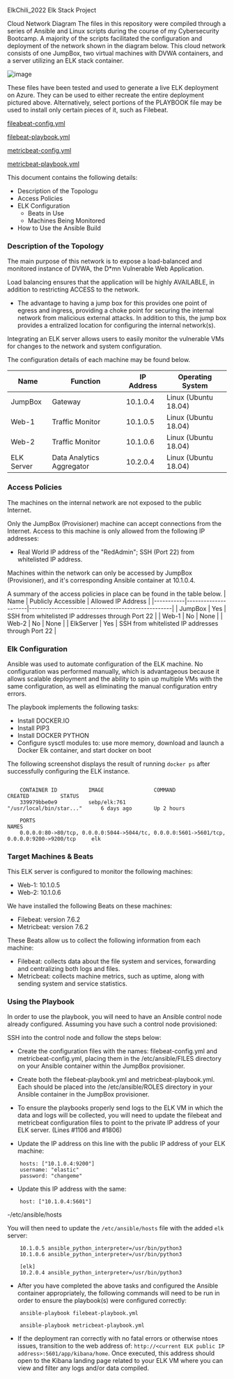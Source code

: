 ElkChili_2022
Elk Stack Project

Cloud Network Diagram
The files in this repository were compiled through a series of Ansible and Linux scripts during the course of my Cybersecurity Bootcamp. 
A majority of the scripts facilitated the configuration and deployment of the network shown in the diagram below. 
This cloud network consists of one JumpBox, two virtual machines with DVWA containers, and a server utilizing an ELK stack container.


![image](https://user-images.githubusercontent.com/92546881/159834666-f2e1878a-238a-43dd-8870-f1d18460ce0f.png)


These files have been tested and used to generate a live ELK deployment on Azure. They can be used to either recreate the entire deployment pictured above. Alternatively, select portions of the PLAYBOOK file may be used to install only certain pieces of it, such as Filebeat.

[fileabeat-config.yml](https://github.com/Aymeeh/ElkChili_22/blob/main/Ansible/filebeat-configuration.yml)

[filebeat-playbook.yml](https://github.com/Aymeeh/ElkChili_22/blob/main/Ansible/filebeat-playbook%20(1).yml) 

[metricbeat-config.yml](https://github.com/Aymeeh/ElkChili_22/blob/main/Ansible/metricbeat-configuration.yml)

[metricbeat-playbook.yml](https://github.com/Aymeeh/ElkChili_22/blob/main/Ansible/metricbeat-playbook%20(1).yml)

This document contains the following details:
- Description of the Topologu
- Access Policies
- ELK Configuration
  - Beats in Use
  - Machines Being Monitored
- How to Use the Ansible Build


### Description of the Topology

The main purpose of this network is to expose a load-balanced and monitored instance of DVWA, the D*mn Vulnerable Web Application.

Load balancing ensures that the application will be highly AVAILABLE, in addition to restricting ACCESS to the network.

- The advantage to having a jump box for this provides one point of egress and ingress, providing a choke point for securing the internal network from malicious external attacks. In addition to this, the jump box provides a entralized location for configuring the internal network(s).

Integrating an ELK server allows users to easily monitor the vulnerable VMs for changes to the network and system configuration.

The configuration details of each machine may be found below.

| Name       | Function                  | IP Address | Operating System     |
|------------|---------------------------|------------|----------------------|
| JumpBox    | Gateway                   | 10.1.0.4   | Linux (Ubuntu 18.04) |
| Web-1      | Traffic Monitor           | 10.1.0.5   | Linux (Ubuntu 18.04) |
| Web-2      | Traffic Monitor           | 10.1.0.6   | Linux (Ubuntu 18.04) |
| ELK Server | Data Analytics Aggregator | 10.2.0.4   | Linux (Ubuntu 18.04) |

### Access Policies

The machines on the internal network are not exposed to the public Internet. 

Only the JumpBox (Provisioner) machine can accept connections from the Internet. Access to this machine is only allowed from the following IP addresses:
- Real World IP address of the "RedAdmin"; SSH (Port 22) from whitelisted IP address.

Machines within the network can only be accessed by JumpBox (Provisioner), and it's corresponding Ansible container at 10.1.0.4.

A summary of the access policies in place can be found in the table below.
| Name      | Publicly Accessible | Allowed IP Address                                |
|-----------|---------------------|---------------------------------------------------|
| JumpBox   | Yes                 | SSH from whitelisted IP addresses through Port 22 |
| Web-1     | No                  | None                                              |
| Web-2     | No                  | None                                              |
| ElkServer | Yes                 | SSH from whitelisted IP addresses through Port 22 |

### Elk Configuration

Ansible was used to automate configuration of the ELK machine. No configuration was performed manually, which is advantageous because it allows scalable deployment and the ability to spin up multiple VMs with the same configuration, as well as eliminating the manual configuration entry errors.

The playbook implements the following tasks:
- Install DOCKER.IO
- Install PIP3
- Install DOCKER PYTHON
- Configure sysctl modules to: use more memory, download and launch a Docker Elk container, and start docker on boot

The following screenshot displays the result of running `docker ps` after successfully configuring the ELK instance.
````sysadmin@ElkServer:~$ sudo docker ps

    CONTAINER ID          IMAGE                COMMAND                       CREATED          STATUS       
    339979bbe0e9          sebp/elk:761         "/usr/local/bin/star..."      6 days ago       Up 2 hours   
    
    PORTS                                                                                         NAMES
    0.0.0.0:80->80/tcp, 0.0.0.0:5044->5044/tc, 0.0.0.0:5601->5601/tcp, 0.0.0.0:9200->9200/tcp     elk
````

### Target Machines & Beats

This ELK server is configured to monitor the following machines:
- Web-1: 10.1.0.5
- Web-2: 10.1.0.6

We have installed the following Beats on these machines:
- Filebeat: version 7.6.2
- Metricbeat: version 7.6.2

These Beats allow us to collect the following information from each machine:
- Filebeat: collects data about the file system and services, forwarding and centralizing both logs and files.
- Metricbeat: collects machine metrics, such as uptime, along with sending system and service statistics.

### Using the Playbook

In order to use the playbook, you will need to have an Ansible control node already configured. Assuming you have such a control node provisioned: 

SSH into the control node and follow the steps below:
- Create the configuration files with the names: filebeat-config.yml and metricbeat-config.yml, placing them in the /etc/ansible/FILES
  directory on your Ansible container within the JumpBox provisioner.
- Create both the filebeat-playbook.yml and metricbeat-playbook.yml. Each should be placed into the /etc/ansible/ROLES directory in your
  Ansible container in the JumpBox provisioner.
- To ensure the playbooks properly send logs to the ELK VM in which the data and logs will be collected, you will need to update the filebeat and
  metricbeat configuration files to point to the private IP address of your ELK server. (Lines #1106 and #1806)

- Update the IP address on this line with the public IP address of your ELK machine:


````output.elasticsearch:
    hosts: ["10.1.0.4:9200"]
    username: "elastic"
    password: "changeme"
````

- Update this IP address with the same:
 
````setup.kiabaa:
    host: ["10.1.0.4:5601"]
```` 
-/etc/ansible/hosts

You will then need to update the  `/etc/ansible/hosts` file with the added `elk` server:

 ````[webservers]
     10.1.0.5 ansible_python_interpreter=/usr/bin/python3
     10.1.0.6 ansible_python_interpreter=/usr/bin/python3

     [elk]
     10.2.0.4 ansible_python_interpreter=/usr/bin/python3
````
 
- After you have completed the above tasks and configured the Ansible container appropriately, the following commands will need to be run in order to ensure the playbook(s) were configured correctly:

 ````
     ansible-playbook filebeat-playbook.yml
 
     ansible-playbook metricbeat-playbook.yml
 ````

- If the deployment ran correctly with no fatal errors or otherwise ntoes issues, transition to the web address of: `http://<current ELK public IP address>:5601/app/kibana/home`. Once executed, this address should open to the Kibana landing page related to your ELK VM where you can view and filter any logs and/or data compiled.

